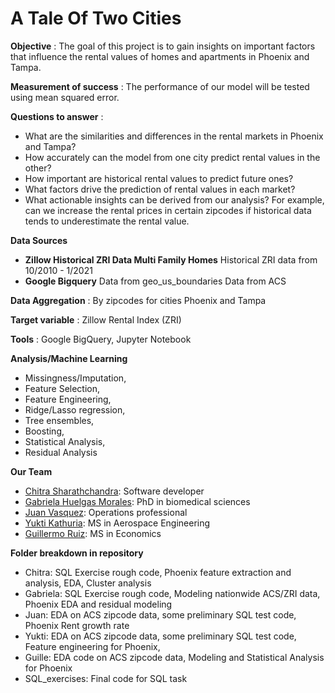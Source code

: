 # A Tale Of Two Cities

**Objective** : The goal of this project is to gain insights on important factors that influence the rental values of homes and apartments in Phoenix and Tampa. 

**Measurement of success** : The performance of our model will be tested using mean squared error. 

**Questions to answer** :
- What are the similarities and differences in the rental markets in Phoenix and Tampa?
- How accurately can the model from one city predict rental values in the other?
- How important are historical rental values to predict future ones?
- What factors drive the prediction of rental values in each market?
- What actionable insights can be derived from our analysis? For example, can we increase the rental prices in certain zipcodes if historical data tends to underestimate the rental value.

**Data Sources**
- **Zillow Historical ZRI Data Multi Family Homes**
   Historical ZRI data from 10/2010 - 1/2021
- **Google Bigquery**
  Data from geo_us_boundaries
  Data from ACS
  
**Data Aggregation** : By zipcodes for cities Phoenix and Tampa

**Target variable** : Zillow Rental Index (ZRI) 

**Tools** : Google BigQuery, Jupyter Notebook

**Analysis/Machine Learning** 
- Missingness/Imputation, 
- Feature Selection, 
- Feature Engineering, 
- Ridge/Lasso regression, 
- Tree ensembles, 
- Boosting, 
- Statistical Analysis,
- Residual Analysis

**Our Team**

- [Chitra Sharathchandra](https://github.com/sharathc10): Software developer
- [Gabriela Huelgas Morales](https://github.com/ghuelgas): PhD in biomedical sciences
- [Juan Vasquez](https://github.com/hello-juan): Operations professional
- [Yukti Kathuria](https://github.com/Yukti-K): MS in Aerospace Engineering
- [Guillermo Ruiz](https://github.com/GuilleRuizC): MS in Economics

**Folder breakdown in repository**

- Chitra: SQL Exercise rough code, Phoenix feature extraction and analysis, EDA, Cluster analysis
- Gabriela: SQL Exercise rough code, Modeling nationwide ACS/ZRI data, Phoenix EDA and residual modeling
- Juan: EDA on ACS zipcode data, some preliminary SQL test code, Phoenix Rent growth rate 
- Yukti: EDA on ACS zipcode data, some preliminary SQL test code, Feature engineering for Phoenix,
- Guille: EDA code on ACS zipcode data, Modeling and Statistical Analysis for Phoenix
- SQL_exercises: Final code for SQL task
